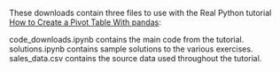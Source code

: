 These downloads contain three files to use with the Real Python tutorial [How to Create a Pivot Table With pandas](https://realpython.com/how-to-pandas-pivot-table/):

code_downloads.ipynb contains the main code from the tutorial.
solutions.ipynb contains sample solutions to the various exercises.
sales_data.csv contains the source data used throughout the tutorial.
